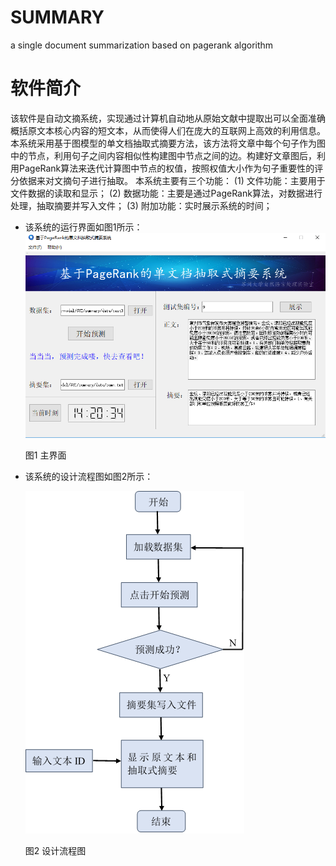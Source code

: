 # SUMMARY
a single document summarization based on pagerank algorithm

# 软件简介
该软件是自动文摘系统，实现通过计算机自动地从原始文献中提取出可以全面准确概括原文本核心内容的短文本，从而使得人们在庞大的互联网上高效的利用信息。本系统采用基于图模型的单文档抽取式摘要方法，该方法将文章中每个句子作为图中的节点，利用句子之间内容相似性构建图中节点之间的边。构建好文章图后，利用PageRank算法来迭代计算图中节点的权值，按照权值大小作为句子重要性的评分依据来对文摘句子进行抽取。
本系统主要有三个功能：
(1)	文件功能：主要用于文件数据的读取和显示；
(2)	数据功能：主要是通过PageRank算法，对数据进行处理，抽取摘要并写入文件；
(3)	附加功能：实时展示系统的时间；

* 该系统的运行界面如图1所示：
  ![interface.png](./interface.png)
 
  图1 主界面


* 该系统的设计流程图如图2所示：

  ![flow.png](./flow.png)

  图2 设计流程图
